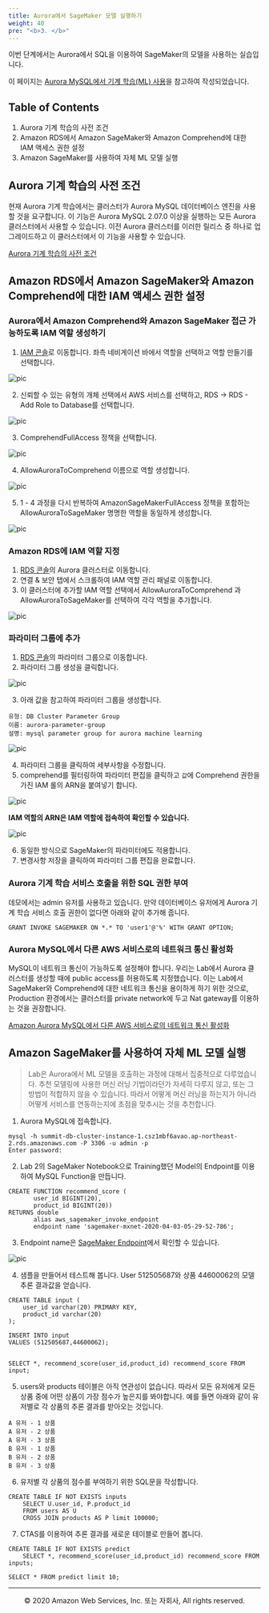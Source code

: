 ```yaml
---
title: Aurora에서 SageMaker 모델 실행하기
weight: 40
pre: "<b>3. </b>"
---
```


이번 단계에서는 Aurora에서 SQL을 이용하여 SageMaker의 모델을 사용하는 실습입니다.

이 페이지는 [Aurora MySQL에서 기계 학습(ML) 사용](https://docs.aws.amazon.com/ko_kr/AmazonRDS/latest/AuroraUserGuide/mysql-ml.html)을 참고하여 작성되었습니다.

## Table of Contents

1. Aurora 기계 학습의 사전 조건
2. Amazon RDS에서 Amazon SageMaker와 Amazon Comprehend에 대한 IAM 액세스 권한 설정
3. Amazon SageMaker를 사용하여 자체 ML 모델 실행


## Aurora 기계 학습의 사전 조건

현재 Aurora 기계 학습에서는 클러스터가 Aurora MySQL 데이터베이스 엔진을 사용할 것을 요구합니다. 이 기능은 Aurora MySQL 2.07.0 이상을 실행하는 모든 Aurora 클러스터에서 사용할 수 있습니다. 이전 Aurora 클러스터를 이러한 릴리스 중 하나로 업그레이드하고 이 클러스터에서 이 기능을 사용할 수 있습니다.

[Aurora 기계 학습의 사전 조건](https://docs.aws.amazon.com/ko_kr/AmazonRDS/latest/AuroraUserGuide/mysql-ml.html#aurora-ml-prereqs)


## Amazon RDS에서 Amazon SageMaker와 Amazon Comprehend에 대한 IAM 액세스 권한 설정

### Aurora에서 Amazon Comprehend와 Amazon SageMaker 접근 가능하도록 IAM 역할 생성하기

1. [IAM 콘솔](https://console.aws.amazon.com/iam/home?region=ap-northeast-2#/roles)로 이동합니다. 
좌측 네비게이션 바에서 역할을 선택하고 역할 만들기를 선택합니다.

![pic](./images/lab2-1.png)

2. 신뢰할 수 있는 유형의 개체 선택에서 AWS 서비스를 선택하고, RDS -> RDS - Add Role to Database를 선택합니다.

![pic](./images/lab2-2.png)

3. ComprehendFullAccess 정책을 선택합니다.

![pic](./images/lab2-3.png)

4. AllowAuroraToComprehend 이름으로 역할 생성합니다.

![pic](./images/lab2-4.png)

5. 1 - 4 과정을 다시 반복하여 AmazonSageMakerFullAccess 정책을 포함하는 AllowAuroraToSageMaker 명명한 역할을 동일하게 생성합니다.

![pic](./images/lab2-5.png)


### Amazon RDS에 IAM 역할 지정

1. [RDS 콘솔](https://ap-northeast-2.console.aws.amazon.com/rds/home?region=ap-northeast-2#databases:)의 Aurora 클러스터로 이동합니다.
2. 연결 & 보안 탭에서 스크롤하여 IAM 역할 관리 패널로 이동합니다.
3. 이 클러스터에 추가할 IAM 역할 선택에서 AllowAuroraToComprehend 과 AllowAuroraToSageMaker를 선택하여 각각 역할을 추가합니다.

![pic](./images/lab2-6.png)

### 파라미터 그룹에 추가

1. [RDS 콘솔](https://ap-northeast-2.console.aws.amazon.com/rds/home?region=ap-northeast-2#parameter-groups:)의 파라미터 그룹으로 이동합니다.
2. 파라미터 그룹 생성을 클릭합니다.

![pic](./images/lab2-7.png)

3. 아래 값을 참고하여 파라미터 그룹을 생성합니다.

```
유형: DB Cluster Parameter Group
이름: aurora-parameter-group
설명: mysql parameter group for aurora machine learning
```

![pic](./images/lab2-8.png)

4. 파라미터 그룹을 클릭하여 세부사항을 수정합니다.
5. comprehend를 필터링하여 파라미터 편집을 클릭하고 `값`에 Comprehend 권한을 가진 IAM 롤의 ARN을 붙여넣기 합니다.

![pic](./images/lab2-9.png)

**IAM 역할의 ARN은 IAM 역할에 접속하여 확인할 수 있습니다.**

![pic](./images/lab2-10.png)

6. 동일한 방식으로 SageMaker의 파라미터에도 적용합니다.
7. 변경사항 저장을 클릭하여 파라미터 그룹 편집을 완료합니다.


### Aurora 기계 학습 서비스 호출을 위한 SQL 권한 부여

데모에서는 admin 유저를 사용하고 있습니다. 만약 데이터베이스 유저에게 Aurora 기계 학습 서비스 호출 권한이 없다면 아래와 같이 추가해 줍니다.

```
GRANT INVOKE SAGEMAKER ON *.* TO 'user1'@'%' WITH GRANT OPTION;
```

### Aurora MySQL에서 다른 AWS 서비스로의 네트워크 통신 활성화

MySQL이 네트워크 통신이 가능하도록 설정해야 합니다. 우리는 Lab에서 Aurora 클러스터를 생성할 때에 public access를 허용하도록 지정했습니다.
이는 Lab에서 SageMaker와 Comprehend에 대한 네트워크 통신을 용이하게 하기 위한 것으로, Production 환경에서는 클러스터를 private network에 두고 Nat gateway를 이용하는 것을 권장합니다.

[Amazon Aurora MySQL에서 다른 AWS 서비스로의 네트워크 통신 활성화](https://docs.aws.amazon.com/ko_kr/AmazonRDS/latest/AuroraUserGuide/AuroraMySQL.Integrating.Authorizing.Network.html)


## Amazon SageMaker를 사용하여 자체 ML 모델 실행

> Lab은 Aurora에서 ML 모델을 호출하는 과정에 대해서 집중적으로 다루었습니다. 추천 모델링에 사용한 머신 러닝 기법이라던가 자세히 다루지 않고, 또는 그 방법이 적합하지 않을 수 있습니다. 따라서 어떻게 머신 러닝을 하는지가 아니라 어떻게 서비스를 연동하는지에 초점을 맞추시는 것을 추천합니다.

1. Aurora MySQL에 접속합니다.

```
mysql -h summit-db-cluster-instance-1.csz1mbf6avao.ap-northeast-2.rds.amazonaws.com -P 3306 -u admin -p
Enter password:
```

2. Lab 2의 SageMaker Notebook으로 Training했던 Model의 Endpoint를 이용하여 MySQL Function을 만듭니다.

```
CREATE FUNCTION recommend_score (
       user_id BIGINT(20),
       product_id BIGINT(20))
RETURNS double
       alias aws_sagemaker_invoke_endpoint
       endpoint name 'sagemaker-mxnet-2020-04-03-05-29-52-786';
```

3. Endpoint name은 [SageMaker Endpoint](https://ap-northeast-2.console.aws.amazon.com/sagemaker/home?region=ap-northeast-2#/endpoints)에서 확인할 수 있습니다.

![pic](./images/lab2-11.png)


4. 샘플을 만들어서 테스트해 봅니다. User 512505687와 상품 44600062의 모델 추론 결과값을 얻습니다.

```
CREATE TABLE input (
    user_id varchar(20) PRIMARY KEY,
    product_id varchar(20)
);

INSERT INTO input
VALUES (512505687,44600062);


SELECT *, recommend_score(user_id,product_id) recommend_score FROM input;
```


5. users와 products 테이블은 아직 연관성이 없습니다.
따라서 모든 유저에게 모든 상품 중에 어떤 상품이 가장 점수가 높은지를 봐야합니다.
예를 들면 아래와 같이 유저별로 각 상품의 추론 결과를 받아오는 것입니다.

```
A 유저 - 1 상품
A 유저 - 2 상품
A 유저 - 3 상품
B 유저 - 1 상품
B 유저 - 2 상품
B 유저 - 3 상품
```

6. 유저별 각 상품의 점수를 부여하기 위한 SQL문을 작성합니다.

```
CREATE TABLE IF NOT EXISTS inputs
    SELECT U.user_id, P.product_id
    FROM users AS U
    CROSS JOIN products AS P limit 100000;
```

7. CTAS를 이용하여 추론 결과를 새로운 테이블로 만들어 봅니다.

```
CREATE TABLE IF NOT EXISTS predict
    SELECT *, recommend_score(user_id,product_id) recommend_score FROM inputs;

SELECT * FROM predict limit 10;
```



---
<p align="center">
© 2020 Amazon Web Services, Inc. 또는 자회사, All rights reserved.
</p>



